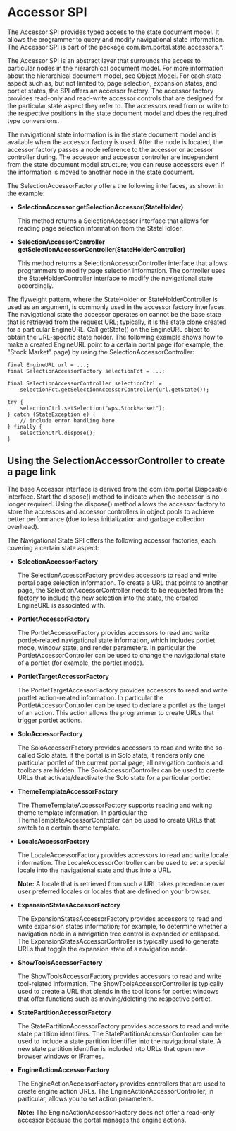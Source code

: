 # Accessor SPI

The Accessor SPI provides typed access to the state document model. It allows the programmer to query and modify navigational state information. The Accessor SPI is part of the package com.ibm.portal.state.accessors.\*.

The Accessor SPI is an abstract layer that surrounds the access to particular nodes in the hierarchical document model. For more information about the hierarchical document model, see [Object Model](obj_model.md). For each state aspect such as, but not limited to, page selection, expansion states, and portlet states, the SPI offers an accessor factory. The accessor factory provides read-only and read-write accessor controls that are designed for the particular state aspect they refer to. The accessors read from or write to the respective positions in the state document model and does the required type conversions.

The navigational state information is in the state document model and is available when the accessor factory is used. After the node is located, the accessor factory passes a node reference to the accessor or accessor controller during. The accessor and accessor controller are independent from the state document model structure; you can reuse accessors even if the information is moved to another node in the state document.

The SelectionAccessorFactory offers the following interfaces, as shown in the example:

-   **SelectionAccessor getSelectionAccessor(StateHolder)**

    This method returns a SelectionAccessor interface that allows for reading page selection information from the StateHolder.

-   **SelectionAccessorController getSelectionAccessorController(StateHolderController)**

    This method returns a SelectionAccessorController interface that allows programmers to modify page selection information. The controller uses the StateHolderController interface to modify the navigational state accordingly.


The flyweight pattern, where the StateHolder or StateHolderController is used as an argument, is commonly used in the accessor factory interfaces. The navigational state the accessor operates on cannot be the base state that is retrieved from the request URL; typically, it is the state clone created for a particular EngineURL. Call getState\(\) on the EngineURL object to obtain the URL-specific state holder. The following example shows how to make a created EngineURL point to a certain portal page \(for example, the "Stock Market" page\) by using the SelectionAccessorController:

```
final EngineURL url = ...;
final SelectionAccessorFactory selectionFct = ...;

final SelectionAccessorController selectionCtrl = 
    selectionFct.getSelectionAccessorController(url.getState());

try {
    selectionCtrl.setSelection("wps.StockMarket");
} catch (StateException e) {
    // include error handling here
} finally {
    selectionCtrl.dispose();
}

```

## Using the SelectionAccessorController to create a page link

The base Accessor interface is derived from the com.ibm.portal.Disposable interface. Start the dispose() method to indicate when the accessor is no longer required. Using the dispose() method allows the accessor factory to store the accessors and accessor controllers in object pools to achieve better performance (due to less initialization and garbage collection overhead).

The Navigational State SPI offers the following accessor factories, each covering a certain state aspect:

-   **SelectionAccessorFactory**

    The SelectionAccessorFactory provides accessors to read and write portal page selection information. To create a URL that points to another page, the SelectionAccessorController needs to be requested from the factory to include the new selection into the state, the created EngineURL is associated with.

-   **PortletAccessorFactory**

    The PortletAccessorFactory provides accessors to read and write portlet-related navigational state information, which includes portlet mode, window state, and render parameters. In particular the PortletAccessorController can be used to change the navigational state of a portlet (for example, the portlet mode).

-   **PortletTargetAccessorFactory**

    The PortletTargetAccessorFactory provides accessors to read and write portlet action-related information. In particular the PortletAccessorController can be used to declare a portlet as the target of an action. This action allows the programmer to create URLs that trigger portlet actions.

-   **SoloAccessorFactory**

    The SoloAccessorFactory provides accessors to read and write the so-called Solo state. If the portal is in Solo state, it renders only one particular portlet of the current portal page; all navigation controls and toolbars are hidden. The SoloAccessorController can be used to create URLs that activate/deactivate the Solo state for a particular portlet.

-   **ThemeTemplateAccessorFactory**

    The ThemeTemplateAccessorFactory supports reading and writing theme template information. In particular the ThemeTemplateAccessorController can be used to create URLs that switch to a certain theme template.

-   **LocaleAccessorFactory**

    The LocaleAccessorFactory provides accessors to read and write locale information. The LocaleAccessorController can be used to set a special locale into the navigational state and thus into a URL.

    **Note:** A locale that is retrieved from such a URL takes precedence over user preferred locales or locales that are defined on your browser.

-   **ExpansionStatesAccessorFactory**

    The ExpansionStatesAccessorFactory provides accessors to read and write expansion states information; for example, to determine whether a navigation node in a navigation tree control is expanded or collapsed. The ExpansionStatesAccessorController is typically used to generate URLs that toggle the expansion state of a navigation node.

-   **ShowToolsAccessorFactory**

    The ShowToolsAccessorFactory provides accessors to read and write tool-related information. The ShowToolsAccessorController is typically used to create a URL that blends in the tool icons for portlet windows that offer functions such as moving/deleting the respective portlet.

-   **StatePartitionAccessorFactory**

    The StatePartitionAccessorFactory provides accessors to read and write state partition identifiers. The StatePartitionAccessorController can be used to include a state partition identifier into the navigational state. A new state partition identifier is included into URLs that open new browser windows or iFrames.

-   **EngineActionAccessorFactory**

    The EngineActionAccessorFactory provides controllers that are used to create engine action URLs. The EngineActionAccessorController, in particular, allows you to set action parameters.

    **Note:** The EngineActionAccessorFactory does not offer a read-only accessor because the portal manages the engine actions.




